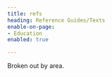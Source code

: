 ```yaml
---
title: refs
heading: Reference Guides/Texts
enable-on-page:
- Education
enabled: true

---
```

Broken out by area.